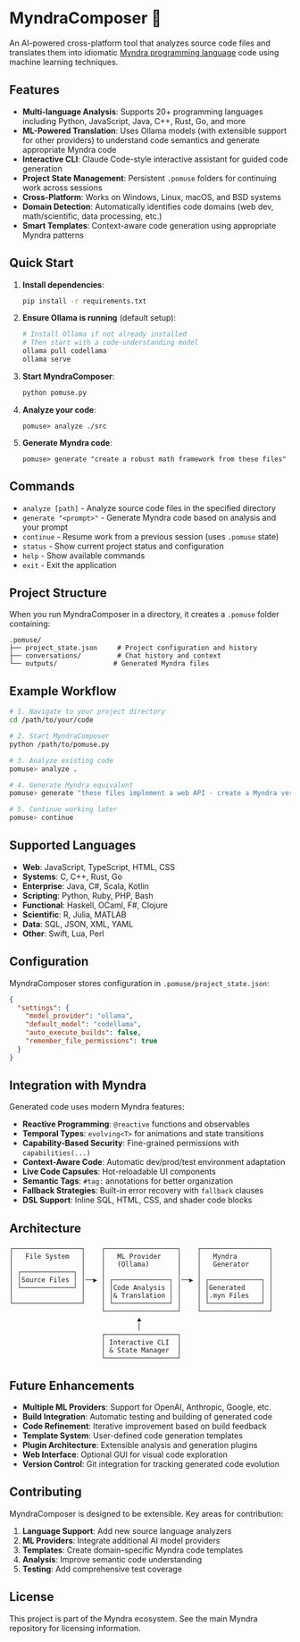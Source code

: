 # MyndraComposer 🍎

An AI-powered cross-platform tool that analyzes source code files and translates them into idiomatic [Myndra programming language](../Myndra2[c]/) code using machine learning techniques.

## Features

- **Multi-language Analysis**: Supports 20+ programming languages including Python, JavaScript, Java, C++, Rust, Go, and more
- **ML-Powered Translation**: Uses Ollama models (with extensible support for other providers) to understand code semantics and generate appropriate Myndra code
- **Interactive CLI**: Claude Code-style interactive assistant for guided code generation
- **Project State Management**: Persistent `.pomuse` folders for continuing work across sessions
- **Cross-Platform**: Works on Windows, Linux, macOS, and BSD systems
- **Domain Detection**: Automatically identifies code domains (web dev, math/scientific, data processing, etc.)
- **Smart Templates**: Context-aware code generation using appropriate Myndra patterns

## Quick Start

1. **Install dependencies**:
   ```bash
   pip install -r requirements.txt
   ```

2. **Ensure Ollama is running** (default setup):
   ```bash
   # Install Ollama if not already installed
   # Then start with a code-understanding model
   ollama pull codellama
   ollama serve
   ```

3. **Start MyndraComposer**:
   ```bash
   python pomuse.py
   ```

4. **Analyze your code**:
   ```
   pomuse> analyze ./src
   ```

5. **Generate Myndra code**:
   ```
   pomuse> generate "create a robust math framework from these files"
   ```

## Commands

- `analyze [path]` - Analyze source code files in the specified directory
- `generate "<prompt>"` - Generate Myndra code based on analysis and your prompt
- `continue` - Resume work from a previous session (uses `.pomuse` state)
- `status` - Show current project status and configuration
- `help` - Show available commands
- `exit` - Exit the application

## Project Structure

When you run MyndraComposer in a directory, it creates a `.pomuse` folder containing:

```
.pomuse/
├── project_state.json     # Project configuration and history
├── conversations/         # Chat history and context
└── outputs/              # Generated Myndra files
```

## Example Workflow

```bash
# 1. Navigate to your project directory
cd /path/to/your/code

# 2. Start MyndraComposer
python /path/to/pomuse.py

# 3. Analyze existing code
pomuse> analyze .

# 4. Generate Myndra equivalent
pomuse> generate "these files implement a web API - create a Myndra version with reactive UI and capability-based security"

# 5. Continue working later
pomuse> continue
```

## Supported Languages

- **Web**: JavaScript, TypeScript, HTML, CSS
- **Systems**: C, C++, Rust, Go
- **Enterprise**: Java, C#, Scala, Kotlin
- **Scripting**: Python, Ruby, PHP, Bash
- **Functional**: Haskell, OCaml, F#, Clojure
- **Scientific**: R, Julia, MATLAB
- **Data**: SQL, JSON, XML, YAML
- **Other**: Swift, Lua, Perl

## Configuration

MyndraComposer stores configuration in `.pomuse/project_state.json`:

```json
{
  "settings": {
    "model_provider": "ollama",
    "default_model": "codellama", 
    "auto_execute_builds": false,
    "remember_file_permissions": true
  }
}
```

## Integration with Myndra

Generated code uses modern Myndra features:

- **Reactive Programming**: `@reactive` functions and observables
- **Temporal Types**: `evolving<T>` for animations and state transitions  
- **Capability-Based Security**: Fine-grained permissions with `capabilities(...)`
- **Context-Aware Code**: Automatic dev/prod/test environment adaptation
- **Live Code Capsules**: Hot-reloadable UI components
- **Semantic Tags**: `#tag:` annotations for better organization
- **Fallback Strategies**: Built-in error recovery with `fallback` clauses
- **DSL Support**: Inline SQL, HTML, CSS, and shader code blocks

## Architecture

```
┌─────────────────┐    ┌──────────────────┐    ┌─────────────────┐
│   File System   │    │   ML Provider    │    │   Myndra        │
│                 │    │   (Ollama)       │    │   Generator     │
│ ┌─────────────┐ │    │                  │    │                 │
│ │Source Files │ │──▶ │ ┌──────────────┐ │──▶ │ ┌─────────────┐ │
│ └─────────────┘ │    │ │Code Analysis │ │    │ │Generated    │ │
│                 │    │ │& Translation │ │    │ │.myn Files   │ │
└─────────────────┘    │ └──────────────┘ │    │ └─────────────┘ │
                       └──────────────────┘    └─────────────────┘
                                ▲
                                │
                       ┌──────────────────┐
                       │ Interactive CLI  │
                       │ & State Manager  │
                       └──────────────────┘
```

## Future Enhancements

- **Multiple ML Providers**: Support for OpenAI, Anthropic, Google, etc.
- **Build Integration**: Automatic testing and building of generated code
- **Code Refinement**: Iterative improvement based on build feedback
- **Template System**: User-defined code generation templates
- **Plugin Architecture**: Extensible analysis and generation plugins
- **Web Interface**: Optional GUI for visual code exploration
- **Version Control**: Git integration for tracking generated code evolution

## Contributing

MyndraComposer is designed to be extensible. Key areas for contribution:

1. **Language Support**: Add new source language analyzers
2. **ML Providers**: Integrate additional AI model providers  
3. **Templates**: Create domain-specific Myndra code templates
4. **Analysis**: Improve semantic code understanding
5. **Testing**: Add comprehensive test coverage

## License

This project is part of the Myndra ecosystem. See the main Myndra repository for licensing information.
